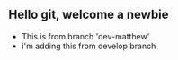 ## Hello git, welcome a newbie
- This is from branch 'dev-matthew'
- i'm adding this from develop branch